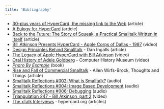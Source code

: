 ```yaml
---
title: 'Bibliography'
---
```


- [30-plus years of HyperCard, the missing link to the Web](https://arstechnica.com/gadgets/2019/05/25-years-of-hypercard-the-missing-link-to-the-web/) (article)
- [A Eulogy for HyperCard](https://due-diligence.typepad.com/blog/2004/03/a_eulogy_for_hy.html) (article)
- [Back to the Future: The Story of Squeak, a Practical Smalltalk Written in Itself](http://files.squeak.org/docs/OOPSLA.Squeak.html) (article)
- [Bill Atkinson Presents HyperCard - Apple Corps of Dallas - 1987](https://vimeo.com/385074465) (video)
- [Design Principles Behind Smalltalk](https://www.cs.virginia.edu/~evans/cs655/readings/smalltalk.html) - Dan Ingalls (article)
- [The Legacy of Apple HyperCard with Bill Atkinson](https://www.youtube.com/watch?v=ejdgTVj7ZG8) (video)
- [Oral History of Adele Goldberg](https://www.youtube.com/watch?v=IGNiH85PLVg) - Computer History Museum (video)
- [*Pharo By Example*](https://books.pharo.org/updated-pharo-by-example/) (book)
- [Rise and Fall of Commercial Smalltalk](http://www.wirfs-brock.com/allen/posts/914) - Allen Wirfs-Brock, Thoughts and Things (article)
- [Smalltalk Reflections #002: What is Smalltalk?](https://smalltalkreflections.blogspot.com/2014/12/smalltalk-reflections-002-what-is.html) (audio)
- [Smalltalk Reflections #004: Image Based Development](https://smalltalkreflections.blogspot.com/2014/12/smalltalk-reflections-004-image-based.html) (audio)
- [Smalltalk Reflections #006: Debugging](https://smalltalkreflections.blogspot.com/2015/01/smalltalk-reflections-006-debugging.html) (audio)
- [Triangulation 247 - Bill Atkinson, part 2](https://twit.tv/shows/triangulation/episodes/247?autostart=false) (video)
- [The xTalk Interviews](https://hypercard.org/interviews/) - hypercard.org (articles)
